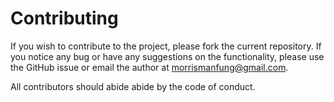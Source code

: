 # Contributing

If you wish to contribute to the project, please fork the current repository. If you notice any bug or have any suggestions on the functionality, please use the GitHub issue or email the author at morrismanfung@gmail.com.

All contributors should abide abide by the code of conduct.

